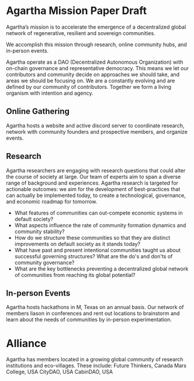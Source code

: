 # Agartha Mission Paper Draft

Agartha’s mission is to accelerate the emergence of a decentralized global network of regenerative, resilient and sovereign communities.

We accomplish this mission through research, online community hubs, and in-person events.  

Agartha operate as a DAO (Decentralized Autonomous Organization) with on-chain governance and representative democracy. This means we let our contributors and community decide on approaches we should take, and areas we should be focusing on. We are a constantly evolving and are defined by our community of contributors. Together we form a living organism with intention and agency.

## Online Gathering

Agartha hosts a website and active discord server to coordinate research, network with community founders and prospective members, and organize events.  

## Research

Agartha researchers are engaging with research questions that could alter the course of society at large. Our team of experts aim to span a diverse range of background and experiences. Agartha research is targeted for actionable outcomes: we aim for the development of best-practices that can actually be implemented today, to create a technological, governance, and economic roadmap for tomorrow.
* What features of communities can out-compete economic systems in default society? 
* What aspects influence the rate of community formation dynamics and community stability?
* How do we structure these communities so that they are distinct improvements on default society as it stands today? 
* What have past and present intentional communities taught us about successful governing structures? What are the do's and don'ts of community governance?
* What are the key bottlenecks preventing a decentralized global network of communities from reaching its global potential?

## In-person Events

Agartha hosts hackathons in M, Texas on an annual basis. Our network of members liason in conferences and rent out locations to brainstorm and learn about the needs of communities by in-person experimentation. 

# Alliance
Agartha has members located in a growing global community of research institutions and eco-villages. These include:
    Future Thinkers, Canada
    Mars College, USA
    CityDAO, USA
    CabinDAO, USA
